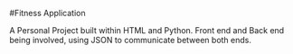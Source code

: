 #Fitness Application

A Personal Project built within HTML and Python.
Front end and Back end being involved, using JSON to communicate between both ends.
